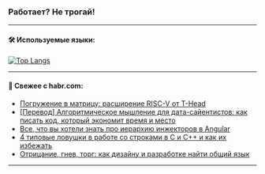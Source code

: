 ### Работает? Не трогай!

---
<!--
#### 🛠️ Technical stack:

![Java](https://img.shields.io/badge/Java-informational?logo=Oracle&style=flat&logoColor=white&color=FF4500)
![Kotlin](https://img.shields.io/badge/Kotlin-informational?logo=Kotlin&style=flat&logoColor=white&color=774D97)
![TS](https://img.shields.io/badge/TypeScript-informational?logo=typeScript&style=flat&logoColor=black&color=017acc)
![Python](https://img.shields.io/badge/Python-informational?logo=Python&style=flat&logoColor=black&color=ffdd54) <br>
![Spring](https://img.shields.io/badge/Spring-informational?logo=Spring&style=flat&logoColor=white&color=6DB33F) 
![SpringBoot](https://img.shields.io/badge/SpringBoot-informational?logo=SpringBoot&style=flat&logoColor=white&color=6DB33F)
![Nest](https://img.shields.io/badge/NestJS-informational?logo=NestJS&style=flat&logoColor=white&color=E0234E) 
![NodeJS](https://img.shields.io/badge/NodeJS-informational?logo=node.js&style=flat&logoColor=white&color=70A760)<br>
![PostgreSQL](https://img.shields.io/badge/PostgreSQL-informational?logo=PostgreSQL&style=flat&logoColor=white&color=DAA520)
![MongoDB](https://img.shields.io/badge/MongoDB-informational?logo=MongoDB&style=flat&logoColor=white&color=870000)
![Apache](https://img.shields.io/badge/Apache-informational?logo=apache&style=flat&logoColor=white&color=f74e28)

___ 
-->

#### 🛠️ Используемые языки:

[![Top Langs](https://github-readme-stats-u2qms2cxw-advtsettinggmailcoms-projects.vercel.app/api/top-langs/?username=zloylis&langs_count=10&hide_title=true&title_color=e6edf3&size_weight=0.5&count_weight=0.5&layout=compact&hide_progress=true&hide_border=true&theme=dracula)](https://github.com/zloylis)

<!---


####  :octocat:&nbsp;&nbsp; Статистика:

![GitHub stats](https://github-readme-stats-u2qms2cxw-advtsettinggmailcoms-projects.vercel.app/api?username=zloylis&show_icons=true&hide_border=true&theme=dracula&title_color=e6edf3&include_all_commits=true&count_private=true&hide_rank=false&hide_title=true&rank_icon=github)
-->
---

#### 💬 Свежее с habr.com:

<!-- BLOG-POST-LIST:START -->
- [Погружение в матрицу: расширение RISC-V от T-Head](https://habr.com/ru/companies/yadro/articles/827434/?utm_source=habrahabr&utm_medium=rss&utm_campaign=827434)
- [[Перевод] Алгоритмическое мышление для дата-сайентистов: как писать код, который экономит время и место](https://habr.com/ru/companies/netologyru/articles/831160/?utm_source=habrahabr&utm_medium=rss&utm_campaign=831160)
- [Все, что вы хотели знать про иерархию инжекторов в Angular](https://habr.com/ru/companies/zyfra/articles/817843/?utm_source=habrahabr&utm_medium=rss&utm_campaign=817843)
- [4 типовые ловушки в работе со строками в С и С++ и как их избежать](https://habr.com/ru/companies/ncloudtech/articles/830918/?utm_source=habrahabr&utm_medium=rss&utm_campaign=830918)
- [Отрицание, гнев, торг: как дизайну и разработке найти общий язык](https://habr.com/ru/companies/ozontech/articles/831818/?utm_source=habrahabr&utm_medium=rss&utm_campaign=831818)
<!-- BLOG-POST-LIST:END -->

---
